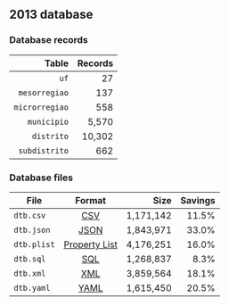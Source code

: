 ## 2013 database

### Database records

|          Table | Records |
| --------------:| -------:|
|           `uf` |      27 |
|  `mesorregiao` |     137 |
| `microrregiao` |     558 |
|    `municipio` |   5,570 |
|     `distrito` |  10,302 |
|  `subdistrito` |     662 |

### Database files

| File        | Format                                                       |      Size | Savings |
| ----------- |:------------------------------------------------------------:| ---------:| -------:|
| `dtb.csv`   | [CSV](https://en.wikipedia.org/wiki/Comma-separated_values)  | 1,171,142 |   11.5% |
| `dtb.json`  | [JSON](https://en.wikipedia.org/wiki/JSON)                   | 1,843,971 |   33.0% |
| `dtb.plist` | [Property List](https://en.wikipedia.org/wiki/Property_list) | 4,176,251 |   16.0% |
| `dtb.sql`   | [SQL](https://en.wikipedia.org/wiki/SQL)                     | 1,268,837 |    8.3% |
| `dtb.xml`   | [XML](https://en.wikipedia.org/wiki/XML)                     | 3,859,564 |   18.1% |
| `dtb.yaml`  | [YAML](https://en.wikipedia.org/wiki/YAML)                   | 1,615,450 |   20.5% |
